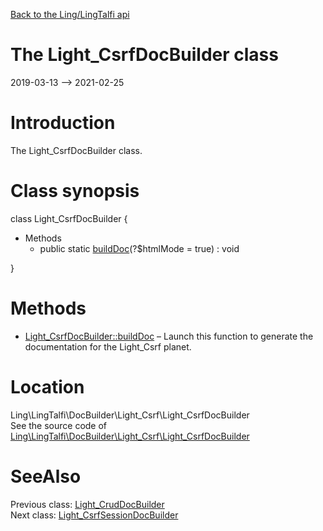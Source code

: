 [Back to the Ling/LingTalfi api](https://github.com/lingtalfi/LingTalfi/blob/master/doc/api/Ling/LingTalfi.md)



The Light_CsrfDocBuilder class
================
2019-03-13 --> 2021-02-25






Introduction
============

The Light_CsrfDocBuilder class.



Class synopsis
==============


class <span class="pl-k">Light_CsrfDocBuilder</span>  {

- Methods
    - public static [buildDoc](https://github.com/lingtalfi/LingTalfi/blob/master/doc/api/Ling/LingTalfi/DocBuilder/Light_Csrf/Light_CsrfDocBuilder/buildDoc.md)(?$htmlMode = true) : void

}






Methods
==============

- [Light_CsrfDocBuilder::buildDoc](https://github.com/lingtalfi/LingTalfi/blob/master/doc/api/Ling/LingTalfi/DocBuilder/Light_Csrf/Light_CsrfDocBuilder/buildDoc.md) &ndash; Launch this function to generate the documentation for the Light_Csrf planet.





Location
=============
Ling\LingTalfi\DocBuilder\Light_Csrf\Light_CsrfDocBuilder<br>
See the source code of [Ling\LingTalfi\DocBuilder\Light_Csrf\Light_CsrfDocBuilder](https://github.com/lingtalfi/LingTalfi/blob/master/DocBuilder/Light_Csrf/Light_CsrfDocBuilder.php)



SeeAlso
==============
Previous class: [Light_CrudDocBuilder](https://github.com/lingtalfi/LingTalfi/blob/master/doc/api/Ling/LingTalfi/DocBuilder/Light_Crud/Light_CrudDocBuilder.md)<br>Next class: [Light_CsrfSessionDocBuilder](https://github.com/lingtalfi/LingTalfi/blob/master/doc/api/Ling/LingTalfi/DocBuilder/Light_CsrfSession/Light_CsrfSessionDocBuilder.md)<br>
